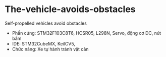 # The-vehicle-avoids-obstacles
Self-propelled vehicles avoid obstacles

- Phần cứng: STM32F103C8T6, HCSR05, L298N, Servo, động cơ DC, nút bấm
- IDE: STM32CubeMX, KeilCV5,
- Chức năng: Xe tự hành tránh vật cản
